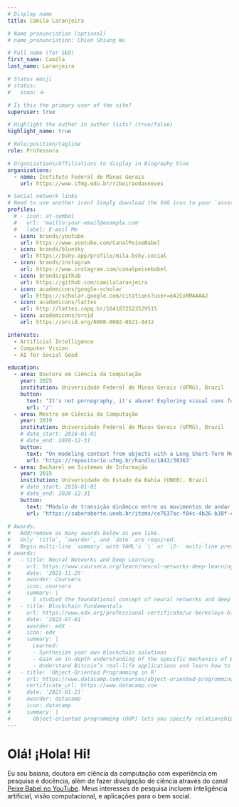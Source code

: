 ```yaml
---
# Display name
title: Camila Laranjeira

# Name pronunciation (optional)
# name_pronunciation: Chien Shiung Wu

# Full name (for SEO)
first_name: Camila
last_name: Laranjeira

# Status emoji
# status:
#   icon: ☕️

# Is this the primary user of the site?
superuser: true

# Highlight the author in author lists? (true/false)
highlight_name: true

# Role/position/tagline
role: Professora

# Organizations/Affiliations to display in Biography blox
organizations:
  - name: Instituto Federal de Minas Gerais
    url: https://www.ifmg.edu.br/ribeiraodasneves

# Social network links
# Need to use another icon? Simply download the SVG icon to your `assets/media/icons/` folder.
profiles:
  # - icon: at-symbol
  #   url: 'mailto:your-email@example.com'
  #   label: E-mail Me
  - icon: brands/youtube
    url: https://www.youtube.com/CanalPeixeBabel
  - icon: brands/bluesky
    url: https://bsky.app/profile/mila.bsky.social
  - icon: brands/instagram
    url: https://www.instagram.com/canalpeixebabel
  - icon: brands/github
    url: https://github.com/camilalaranjeira
  - icon: academicons/google-scholar
    url: https://scholar.google.com/citations?user=eAJCoRMAAAAJ
  - icon: academicons/lattes
    url: http://lattes.cnpq.br/1641872523529515
  - icon: academicons/orcid
    url: https://orcid.org/0000-0002-0521-0432

interests:
  - Artificial Intelligence
  - Computer Vision
  - AI for Social Good

education:
  - area: Doutora em Ciência da Computação
    year: 2025
    institution: Universidade Federal de Minas Gerais (UFMG), Brazil
    button:
      text: "It's not pornography, it's abuse! Exploring visual cues for the classification of child sexual abuse imagery"
      url: '/'
  - area: Mestre em Ciência da Computação
    year: 2019
    institution: Universidade Federal de Minas Gerais (UFMG), Brazil
    # date_start: 2016-01-01
    # date_end: 2020-12-31
    button:
      text: "On modeling context from objects with a Long Short-Term Memory for indoor scene recognition"
      url: 'https://repositorio.ufmg.br/handle/1843/38363'
  - area: Bacharel em Sistemas de Informação
    year: 2015
    institution: Universidade do Estado da Bahia (UNEB), Brazil
    # date_start: 2016-01-01
    # date_end: 2020-12-31
    button:
      text: "Módulo de transição dinâmico entre os movimentos de andar e chutar aplicado a robôs humanoides simulados em ambiente 3D"
      url: 'https://saberaberto.uneb.br/items/ce7637ac-f84c-4b26-b38f-c1c5ca4e4944/full'
    
# Awards.
#   Add/remove as many awards below as you like.
#   Only `title`, `awarder`, and `date` are required.
#   Begin multi-line `summary` with YAML's `|` or `|2-` multi-line prefix and indent 2 spaces below.
# awards:
#   - title: Neural Networks and Deep Learning
#     url: https://www.coursera.org/learn/neural-networks-deep-learning
#     date: '2023-11-25'
#     awarder: Coursera
#     icon: coursera
#     summary: |
#       I studied the foundational concept of neural networks and deep learning. By the end, I was familiar with the significant technological trends driving the rise of deep learning; build, train, and apply fully connected deep neural networks; implement efficient (vectorized) neural networks; identify key parameters in a neural network’s architecture; and apply deep learning to your own applications.
#   - title: Blockchain Fundamentals
#     url: https://www.edx.org/professional-certificate/uc-berkeleyx-blockchain-fundamentals
#     date: '2023-07-01'
#     awarder: edX
#     icon: edx
#     summary: |
#       Learned:
#       - Synthesize your own blockchain solutions
#       - Gain an in-depth understanding of the specific mechanics of Bitcoin
#       - Understand Bitcoin’s real-life applications and learn how to attack and destroy Bitcoin, Ethereum, smart contracts and Dapps, and alternatives to Bitcoin’s Proof-of-Work consensus algorithm
#   - title: 'Object-Oriented Programming in R'
#     url: https://www.datacamp.com/courses/object-oriented-programming-with-s3-and-r6-in-r
#     certificate_url: https://www.datacamp.com
#     date: '2023-01-21'
#     awarder: datacamp
#     icon: datacamp
#     summary: |
#       Object-oriented programming (OOP) lets you specify relationships between functions and the objects that they can act on, helping you manage complexity in your code. This is an intermediate level course, providing an introduction to OOP, using the S3 and R6 systems. S3 is a great day-to-day R programming tool that simplifies some of the functions that you write. R6 is especially useful for industry-specific analyses, working with web APIs, and building GUIs.
---
```


# Olá! ¡Hola! Hi!

Eu sou baiana, doutora em ciência da computação com experiência em pesquisa e docência, além de fazer divulgação de ciência através do canal [Peixe Babel no YouTube](https://www.youtube.com/CanalPeixeBabel). Meus interesses de pesquisa incluem inteligência artificial, visão computacional, e aplicações para o bem social.
